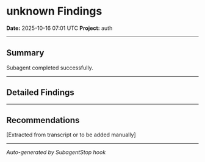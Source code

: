 # unknown Findings

**Date:** 2025-10-16 07:01 UTC
**Project:** auth

---

## Summary

Subagent completed successfully.

---

## Detailed Findings



---

## Recommendations

[Extracted from transcript or to be added manually]

---

*Auto-generated by SubagentStop hook*
